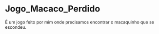 # Jogo_Macaco_Perdido
 É um jogo feito por mim onde precisamos encontrar o macaquinho que se escondeu.
